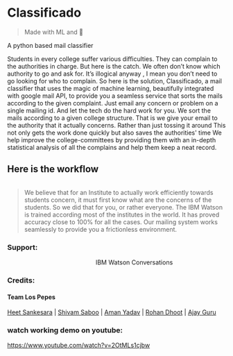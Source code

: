 

# Classificado 

>Made with ML and :snake:

A python based mail classifier 

Students in every college suffer various difficulties. They can complain to the authorities in charge. But here is the catch. We often don’t know which authority to go and ask for. It’s illogical anyway , I mean you don’t need to go looking for who to complain.
So here is the solution, Classificado, a mail classifier that uses the magic of machine learning, beautifully integrated with google mail API, to provide you a seamless service that sorts the mails according to the given complaint.
Just email any concern or problem on a single mailing id. And let the tech do the hard work for you. We sort the mails according to a given college structure. That is we give your email to the authority that it actually concerns. Rather than just tossing it around
This not only gets the work done quickly but also saves the authorities' time 
We help improve the college-committees by providing them with an in-depth statistical analysis of all the complains and help them keep a neat record. 


## Here is the workflow
<img src="workflow.png" alt="Drawing" style="width: 200px;height: 1px;align: center;"/>

>We believe that for an Institute to actually work efficiently towards students concern, it must first know what are the concerns of the students. So we did that for you, or rather everyone. The IBM Watson is trained according most of the institutes in the world. It has proved accuracy close to 100% for all the cases. Our mailing system works seamlessly to provide you a frictionless environment. 

### Support: 

<img src="ibm.png" alt="Drawing" style="width: 200px;height: 1px;align: left;"/>
IBM Watson Conversations

### Credits:
#### Team Los Pepes
[Heet Sankesara](https://github.com/Hsankesara) |
[Shivam Saboo](https://github.com/shivamsaboo17) | 
[Aman Yadav](https://github.com/amany9000) | 
[Rohan Dhoot](https://github.com/rohan2599) | 
[Ajay Guru](https://github.com/guru-DeV-002)

### watch working demo on youtube:
https://www.youtube.com/watch?v=2OtMLs1cjbw
